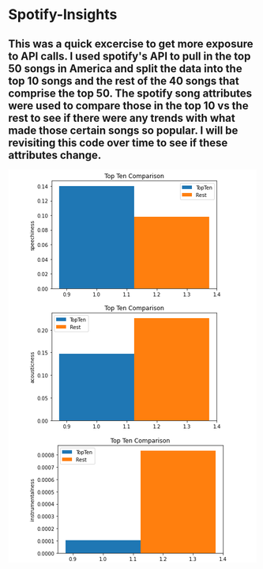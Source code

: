 # Spotify-Insights

## This was a quick excercise to get more exposure to API calls. I used spotify's API to pull in the top 50 songs in America and split the data into the top 10 songs and the rest of the 40 songs that comprise the top 50. The spotify song attributes were used to compare those in the top 10 vs the rest to see if there were any trends with what made those certain songs so popular. I will be revisiting this code over time to see if these attributes change. 

![Biggest Differences](https://github.com/chenylk/Spotify-Insights/blob/main/screenshot_graphs_5_2_22.png)
